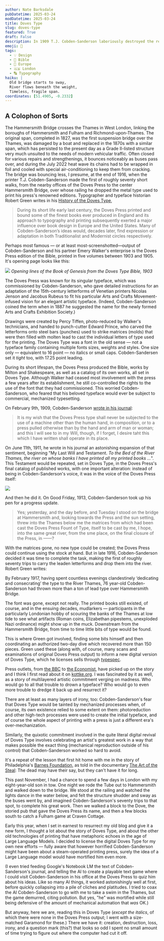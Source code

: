 ```yaml
---
author: Nate Barksdale
pubDatetime: 2025-03-24
modDatetime: 2025-03-24
title: Doves Type
slug: doves-type
featured: True
draft: False
description: In 1909 T.J. Cobden-Sanderson laboriously destroyed the renowned typeface he had helped create for the Doves Press, lest it ever be used in mechanized reproduction. The destruction didn't take, though, and these words are set in Doves Type. Here's why I chose it (with fear and trembling) for my own dredged-up, AI-reinvigorated online repository.
emoji: 🌉
tags:
  - 💡 Design
  - 📖 Bible
  - 🍷 Europe
  - 🇬🇧 London
  - 🔠 Typography
haiku: |
  Old bridge starts to sway,
  River flows beneath the weight,
  Timeless, fragile span.
coordinates: [51.4905, -0.2332]
---
```


## A Colophon of Sorts

The Hammersmith Bridge crosses the Thames in West London, linking the boroughs of Hammersmith and Fulham and Richmond-upon-Thames. The original span, completed in 1827, was the first suspension bridge over the Thames, was damaged by a boat and replaced in the 1870s with a similar span, which has persisted to the present day as a Grade II-listed structure very much unsuited to the needs of modern vehicular traffic. Often closed for various repairs and strengthenings, it bounces noticeably as buses pass over, and during the July 2022 heat wave its chains had to be wrapped in foil and cooled with special air-conditioning to keep them from cracking.
The bridge was bouncing less, I presume, at the end of 1916, when the printer T.J. Cobden-Sanderson made the first of roughly seventy short walks, from the nearby offices of the Doves Press to the center Hammersmith Bridge, over whose railing he dropped the metal type used to print his press's renowned editions. Typographer and typeface historian Robert Green writes in his [History of the Doves Type](https://typespec.co.uk/doves-type-history/),

> During its short life early last century, the Doves Press printed and bound some of the finest books ever produced in England and its approach to typography and printing subsequently exerted a major influence over book design in Europe and the United States. Many of Cobden-Sanderson’s ideas would, decades later, find expression or adaptation in both Traditionalist and Modernist circles respectively.

Perhaps most famous — or at least most-screenshotted—output of Cobden-Sanderson and his partner Emery Walker's enterprise is the Doves Press edition of the Bible, printed in five volumes between 1903 and 1905. It's opening page looks like this:

![](https://upload.wikimedia.org/wikipedia/commons/d/d0/Doves_Press_Bible.jpg)
_Opening lines of the Book of Genesis from the Doves Type Bible, 1903_

The Doves Press was known for its singular typeface, which was commissioned by Cobden-Sanderson, who gave detailed instructions for an adaptation of the 15th-century letterforms of Venetian printers Nicolas Jenson and Jacobus Rubeus to fit his particular Arts and Crafts Movement-infused vision for an elegant artistic typeface. (Indeed, Cobden-Sanderson coined the term when in 1887 he suggested the name for the newly formed Arts and Crafts Exhibition Society.)

Drawings were created by Percy Tiffen, photo-reduced by Walker's technicians, and handed to punch-cutter Edward Prince, who carved the letterforms onto steel bars (punches) used to strike matrices (molds) that were then filled with molten lead to cast the individual letters of type used for the printing. The Doves Type was a font in the old sense — not a typeface family containing multiple fonts sizes, weights and styles. One size only — equivalent to 16 point — no italics or small caps. Cobden-Sandersen set it _tight_ too, with 17.25 point leading.

During its short lifespan, the Doves Press produced the Bible, works by Milton and Shakespeare, as well as a catalog of its own works, all set in Doves Type. Although Walker had ceased most involvement with the press a few years after its establishment, he still co-controlled the rights to the use of the font that they had commissioned. This worried Cobden-Sanderson, who feared that his beloved typeface would ever be subject to commercial, mechanized typesetting.

On February 9th, 1909, Cobden-Sanderson [wrote in his journal](https://archive.org/details/b30009352_0002/page/138/mode/2up?q=type):

> It is my wish that the Doves Press type shall never be subjected to the use of a machine other than the human hand, in composition, or to a press pulled otherwise than by the hand and arm of man or woman; and this I will see to in my Will, though, if I forget, I desire taht this which I have written shall operate in its place.

On June 11th, 1911, he wrote in his journal an astonishing expansion of that sentiment, beginning "My Last Will and Testament. _To the Bed of the River Thames, the river on whose banks I have printed all my printed books ..._". This Testament would be repeated, set in Doves Type, in the Doves Press's final catalog of published works, with one important alteration: instead of being in Cobden-Sanderson's voice, it was in the voice of the Doves Press itself:

![](@assets/images/doves-bequeathed.jpg)

And then he did it. On Good Friday, 1913, Cobden-Sanderson took up his pen for a progress update.

> Yes; yesterday, and the day before, and Tuesday I stood on the bridge at Hammersmith and, looking towards the Press and the sun setting, threw into the Thames below me the matrices from which had been cast the Doves Press Fount of Type, itself to be cast by me, I hope, into the same great river, from the sme place, on the final closure of the Press, in ——?

With the matrices gone, no new type could be created; the Doves Press could continue using the stock at hand. But in late 1916, Cobden-Sanderson decided it was time to complete the task, making the first of roughly seventy trips to carry the leaden letterforms and drop them into the river. Robert Green writes:

By February 1917, having spent countless evenings clandestinely ‘dedicating and consecrating’ the type to the River Thames, 76 year-old Cobden-Sanderson had thrown more than a ton of lead type over Hammersmith Bridge.

The font was gone, except not really. The printed books still existed, of course, and in the ensuing decades, mudlarkers — participants in the particularly Londonian hobby of scouring the banks of the Thames at low tide to see what artifacts (Roman coins, Elizabethan pipestems, unexploded Nazi ordinance) might show up in the muck. Downstream from the Hammersmith Bridge, from time to time little bits of type would be found.

This is where Green got involved, finding some bits himself and then coordinating an authorized two-day dive which recovered more than 150 pieces. Green used these (along with, of course, many scans and examinations of original Doves Press output) to inform a new digital version of Doves Type, which he licenses sells through [typespec](https://typespec.co.uk).

Press outlets, from [the BBC](https://www.bbc.co.uk/programmes/b07lhh6z) to [the Economist](https://www.economist.com/christmas-specials/2013/12/19/the-fight-over-the-doves), have picked up on the story and I think I first read about it on [kottke.org](https://kottke.org/24/05/the-lost-typeface-recovered-from-the-thames-river). I was fascinated by it as well, as a story of multilayered artistic commitment verging on madness. Who would go to all that trouble to drown a typeface? Who would go to even more trouble to dredge it back up and resurrect it?

There are at least as many layers of irony, too: Cobden-Sanderson's fear that Doves Type would be tainted by mechanized processes when, of course, its own existence relied to some extent on them: photoreduction and other high-tech processes were used to create the initial typeface, and of course the whole aspect of printing with a press is just a different era's over-mechanization.

Similarly, the quixotic commitment involved in the quite literal digital revival of Doves Type involves celebrating an artist's greatest work in a way that makes possible the exact thing (mechanical reproduction outside of his control) that Cobden-Sanderson worked so hard to avoid.

It's a repeat of the lesson that first hit home with me in the story of Philadelphia's [Barnes Foundation](https://www.barnesfoundation.org), as told in the documentary [The Art of the Steal](<https://en.wikipedia.org/wiki/The_Art_of_the_Steal_(2009_film)>): The dead may have their say, but they can't have it for long.

This past November, I had a chance to spend a few days in London with my eight-year-old son in tow. One night we rode the Tube out to Hammersmith and walked down to the bridge. We stood at the railing and watched the lights dance in the water below, and felt the structure shudder and sway as the buses went by, and imagined Cobden-Sanderson's seventy trips to that spot, to complete his great work. Then we walked a block to the Dove, the storied pub that gave the Doves Press its name, and then a few blocks south to catch a Fulham game at Craven Cottage.

Early this year, when I set in earnest to resurrect my old blog and give it a new form, I thought a lot about the story of Doves Type, and about the other old technologies of printing that have metaphoric echoes in the age of Large Language Models. I decided to license the digital Doves Type for my own new efforts — fully aware that however horrified Cobden-Sanderson might have been about a steam-operated printing press, surely the idea of a Large Language model would have mortified him even more.

(I even tried feeding Google's Notebook LM the text of Cobden-Sanderson's journal, and telling the AI to create a playable text game where I could visit Cobden-Sanderson in his office at the Doves Press to quiz him about his ideas. Like so many AI things, it worked astonishingly well at first, before quickly collapsing into a pile of cliches and platitudes. I tried to coax the AI Cobden-Sanderson to go with me to take a swim in the Thames, but the game demurred, citing pollution. But yes, "he" was mortified while still being defensive of the amount of mechanical automation that _was_ OK.)

But anyway, here we are, reading this in Doves Type (_except the italics_, of which there were none in the Doves Press output; I went with a size-matched Garamond for these.) There we have it: creation, destruction, loss, irony, and a question mark (this?) that looks so odd I spent no small amount of time trying to figure out where the computer had cut it off.
